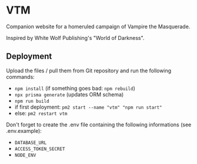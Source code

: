 # VTM

Companion website for a homeruled campaign of Vampire the Masquerade.

Inspired by White Wolf Publishing's "World of Darkness".

## Deployment

Upload the files / pull them from Git repository and run the following commands:
- `npm install` (if something goes bad: `npm rebuild`)
- `npx prisma generate` (updates ORM schema)
- `npm run build` 
- if first deployment: `pm2 start --name "vtm" "npm run start"`
- else: `pm2 restart vtm`

Don't forget to create the .env file containing the following informations (see .env.example):
- `DATABASE_URL`
- `ACCESS_TOKEN_SECRET`
- `NODE_ENV`